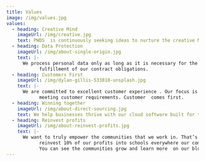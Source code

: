 ```yaml
---
title: Values
image: /img/values.jpg
values:
  - heading: Creative Mind
    imageUrl: /img/creative.jpg
    text: PWDS  is continuously seeking ideas to nurture the creative Mind.
  - heading: Data Protection
    imageUrl: /img/about-single-origin.jpg
    text: |-
      We process personal data only as long as it is necessary for the
            fulfillment of our contract obligations. 
  - heading: Customers First
    imageUrl: /img/dylan-gillis-533818-unsplash.jpg
    text: |-
      We are committed to excellent customer experience . Our focus is always on
            meeting customer requirements. Customer  comes first.
  - heading: Winning together
    imageUrl: /img/about-direct-sourcing.jpg
    text: We help businesses thrive with our cloud software built for them.
  - heading: Reinvest profits
    imageUrl: /img/about-reinvest-profits.jpg
    text: |-
      We want to truly empower the communities that we work in. That’s why we
            reinvest 10% of our profits into schools everywhere our company operates.
            You can see the communities grow and learn more  on our blog.
---
```


